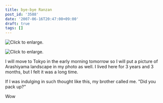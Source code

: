 ```yaml
---
title: bye-bye Ranzan
post_id: '3588'
date: '2007-06-16T20:47:00+09:00'
draft: true
tags: []
---
```


![Click to enlarge.](https://danmaq.com/image/mixi/2007/467856360_113_s.jpg)

![Click to enlarge.](https://danmaq.com/image/mixi/2007/467856360_97_s.jpg)

I will move to Tokyo in the early morning tomorrow so I will put a picture of Arashiyama landscape in my photo as well. I lived here for 3 years and 3 months, but I felt it was a long time.

If I was indulging in such thought like this, my brother called me. "Did you pack up?"

Wow
